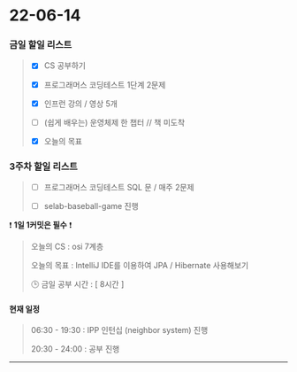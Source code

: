 # 22-06-14
### 금일 할일 리스트 

> - [x]  CS 공부하기  
>
> - [x]  프로그래머스 코딩테스트 1단계 2문제  
>
> - [x]  인프런 강의 / 영상 5개  
>
> - [ ]  (쉽게 배우는) 운영체제 한 챕터  // 책 미도착
>
> - [x]  오늘의 목표    




### 3주차 할일 리스트  

> - [ ]  프로그래머스 코딩테스트 SQL 문 / 매주 2문제  
>
> - [ ]  selab-baseball-game 진행    





❗ **1일 1커밋은 필수** ❗
> 오늘의 CS : osi 7계층  
>
> 오늘의 목표  : IntelliJ IDE를 이용하여 JPA / Hibernate 사용해보기  
>
> 🕒 금일 공부 시간 :  [ 8시간 ]    
  




#### 현재 일정  

> 06:30 - 19:30 : IPP 인턴십 (neighbor system) 진행 
>
> 20:30 - 24:00 : 공부 진행  

------------  